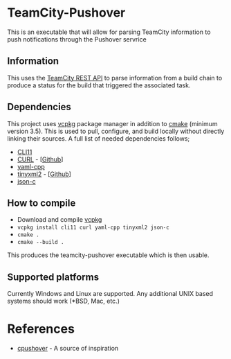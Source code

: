 # TeamCity-Pushover
This is an executable that will allow for parsing TeamCity information to push notifications through the Pushover servrice

## Information
This uses the [TeamCity REST API](https://www.jetbrains.com/help/teamcity/rest-api.html) to parse information from a build chain to produce a status for the build that triggered the associated task.

## Dependencies
This project uses [vcpkg](https://github.com/microsoft/vcpkg) package manager in addition to [cmake](https://cmake.org/) (minimum version 3.5). This is used to pull, configure, and build locally without directly linking their sources. A full list of needed dependencies follows;
* [CLI11](https://github.com/CLIUtils/CLI11)
* [CURL](https://curl.haxx.se/libcurl/) - [[Github](https://github.com/curl/curl)]
* [yaml-cpp](https://github.com/jbeder/yaml-cpp)
* [tinyxml2](www.grinninglizard.com/tinyxml2) - [[Github](https://github.com/leethomason/tinyxml2)]
* [json-c](https://github.com/json-c/json-c)

## How to compile
* Download and compile [vcpkg](https://github.com/microsoft/vcpkg)
* `vcpkg install cli11 curl yaml-cpp tinyxml2 json-c`
* `cmake .`
* `cmake --build .`

This produces the teamcity-pushover executable which is then usable.

## Supported platforms
Currently Windows and Linux are supported. Any additional UNIX based systems should work (*BSD, Mac, etc.)

# References
* [cpushover](https://github.com/cbjartli/cpushover) - A source of inspiration
